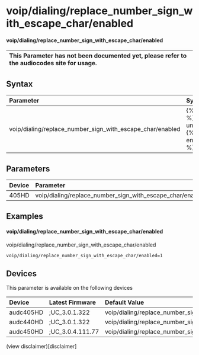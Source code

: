 ﻿---
description: voip/dialing/replace_number_sign_with_escape_char/enabled
search: false
---

# voip/dialing/replace_number_sign_with_escape_char/enabled

#### voip/dialing/replace_number_sign_with_escape_char/enabled


| This Parameter has not been documented yet, please refer to the audiocodes site for usage.  |
| :--- |

## Syntax
| Parameter | Syntax |
| :--- | :--- |
|voip/dialing/replace_number_sign_with_escape_char/enabled | {% raw %} undefined {% endraw %} |

## Parameters
|Device|Parameter|value|Description|
|:---|:---|:---|:---|
| 405HD | voip/dialing/replace_number_sign_with_escape_char/enabled |  |  |

## Examples
#### voip/dialing/replace_number_sign_with_escape_char/enabled

voip/dialing/replace_number_sign_with_escape_char/enabled

```
voip/dialing/replace_number_sign_with_escape_char/enabled=1
```

## Devices
This parameter is available on the following devices

| Device | Latest Firmware | Default Value |
|:---|:---|:---|
| audc405HD | ;UC_3.0.1.322 | voip/dialing/replace_number_sign_with_escape_char/enabled=1 
| audc440HD | ;UC_3.0.1.322 | voip/dialing/replace_number_sign_with_escape_char/enabled=1 
| audc450HD | ;UC_3.0.4.111.77 | voip/dialing/replace_number_sign_with_escape_char/enabled=1 

(view disclaimer)[disclaimer]
